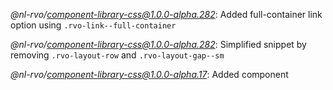 *@nl-rvo/component-library-css@1.0.0-alpha.282*:
Added full-container link option using `.rvo-link--full-container`

*@nl-rvo/component-library-css@1.0.0-alpha.282*:
Simplified snippet by removing `.rvo-layout-row` and `.rvo-layout-gap--sm`

*@nl-rvo/component-library-css@1.0.0-alpha.17*:
Added component
